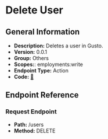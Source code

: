 # Delete User

## General Information

- **Description:** Deletes a user in Gusto.
- **Version:** 0.0.1
- **Group:** Others
- **Scopes:**: employments:write
- **Endpoint Type:** Action
- **Code:** [🔗](https://github.com/NangoHQ/integration-templates/tree/main/integrations/gusto-demo/actions/delete-user.ts)

## Endpoint Reference

### Request Endpoint

- **Path:** /users
- **Method:** DELETE
